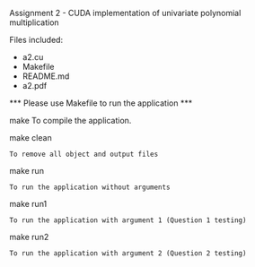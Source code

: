 Assignment 2 - CUDA implementation of univariate polynomial multiplication

Files included:
   - a2.cu
   - Makefile
   - README.md
   - a2.pdf


*** Please use Makefile to run the application ***

make
	To compile the application.

make clean 

	To remove all object and output files

make run 

	To run the application without arguments

make run1 

	To run the application with argument 1 (Question 1 testing)

make run2 

	To run the application with argument 2 (Question 2 testing)